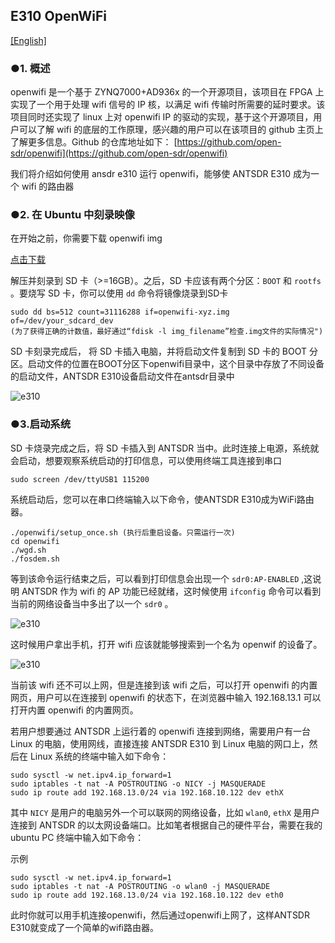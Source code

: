 ## E310 OpenWiFi 

[[English]](../../../../device_and_usage_manual/ANTSDR_E_Series_Module/ANTSDR_E310_Reference_Manual/AntsdrE310_openwifi.html)

### ●1. 概述

openwifi 是一个基于 ZYNQ7000+AD936x 的一个开源项目，该项目在 FPGA 上实现了一个用于处理 wifi 信号的 IP 核，以满足 wifi 传输时所需要的延时要求。该项目同时还实现了 linux 上对 openwifi IP 的驱动的实现，基于这个开源项目，用户可以了解 wifi 的底层的工作原理，感兴趣的用户可以在该项目的 github 主页上了解更多信息。Github 的仓库地址如下：
[https://github.com/open-sdr/openwifi](https://github.com/open-sdr/openwifi)

我们将介绍如何使用 ansdr e310 运行 openwifi，能够使 ANTSDR E310 成为一个 wifi 的路由器

### ●2. 在 Ubuntu 中刻录映像

在开始之前，你需要下载 openwifi img

[点击下载](https://drive.google.com/file/d/12egFLT9TclmY8m3vCMHmUuSne3qK0SWc/view?pli=1)

解压并刻录到 SD 卡（>=16GB）。之后，SD 卡应该有两个分区：`BOOT` 和 `rootfs` 。要烧写 SD 卡，你可以使用 `dd` 命令将镜像烧录到SD卡

```
sudo dd bs=512 count=31116288 if=openwifi-xyz.img of=/dev/your_sdcard_dev
(为了获得正确的计数值，最好通过“fdisk -l img_filename”检查.img文件的实际情况")
```
SD 卡刻录完成后，
将 SD 卡插入电脑，并将启动文件复制到 SD 卡的 BOOT 分区。启动文件的位置在BOOT分区下openwifi目录中，这个目录中存放了不同设备的启动文件，ANTSDR E310设备启动文件在antsdr目录中

![e310](./ANTSDR_E310_Reference_Manual.assets/e310_openwifi_boot_file.png)

### ●3.启动系统

SD 卡烧录完成之后，将 SD 卡插入到 ANTSDR 当中。此时连接上电源，系统就会启动，想要观察系统启动的打印信息，可以使用终端工具连接到串口

```
sudo screen /dev/ttyUSB1 115200
```
系统启动后，您可以在串口终端输入以下命令，使ANTSDR E310成为WiFi路由器。

```
./openwifi/setup_once.sh (执行后重启设备。只需运行一次)
cd openwifi
./wgd.sh
./fosdem.sh
```
等到该命令运行结束之后，可以看到打印信息会出现一个 `sdr0:AP-ENABLED` ,这说明 ANTSDR 作为 wifi 的 AP 功能已经就绪，这时候使用 `ifconfig` 命令可以看到当前的网络设备当中多出了以一个 `sdr0` 。

![e310](./ANTSDR_E310_Reference_Manual.assets/20bbee3df177e2c2145119c01b767951.jpg)

这时候用户拿出手机，打开 wifi 应该就能够搜索到一个名为 openwif 的设备了。

![e310](./ANTSDR_E310_Reference_Manual.assets/e728bd543ac576bacb0b542fe9dd3cf3.png)

当前该 wifi 还不可以上网，但是连接到该 wifi 之后，可以打开 openwifi 的内置网页，用户可以在连接到 openwifi 的状态下，在浏览器中输入 192.168.13.1 可以打开内置 openwifi 的内置网页。

若用户想要通过 ANTSDR 上运行着的 openwifi 连接到网络，需要用户有一台 Linux 的电脑，使用网线，直接连接 ANTSDR E310 到 Linux 电脑的网口上，然后在 Linux 系统的终端中输入如下命令：

```
sudo sysctl -w net.ipv4.ip_forward=1
sudo iptables -t nat -A POSTROUTING -o NICY -j MASQUERADE
sudo ip route add 192.168.13.0/24 via 192.168.10.122 dev ethX 
```
其中 `NICY` 是用户的电脑另外一个可以联网的网络设备，比如 `wlan0`, `ethX` 是用户连接到 ANTSDR 的以太网设备端口。比如笔者根据自己的硬件平台，需要在我的ubuntu PC 终端中输入如下命令：

示例

```
sudo sysctl -w net.ipv4.ip_forward=1
sudo iptables -t nat -A POSTROUTING -o wlan0 -j MASQUERADE
sudo ip route add 192.168.13.0/24 via 192.168.10.122 dev eth0
```
此时你就可以用手机连接openwifi，然后通过openwifi上网了，这样ANTSDR E310就变成了一个简单的wifi路由器。